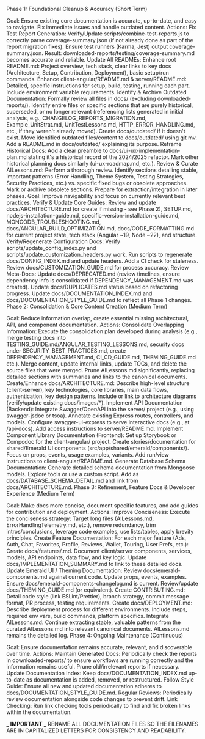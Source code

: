 Phase 1: Foundational Cleanup & Accuracy (Short Term)

Goal: Ensure existing core documentation is accurate, up-to-date, and easy to navigate. Fix immediate issues and handle outdated content.
Actions:
Fix Test Report Generation:
Verify/Update scripts/combine-test-reports.js to correctly parse coverage-summary.json (if not already done as part of the report migration fixes).
Ensure test runners (Karma, Jest) output coverage-summary.json.
Result: downloaded-reports/testing/coverage-summary.md becomes accurate and reliable.
Update All READMEs:
Enhance root README.md: Project overview, tech stack, clear links to key docs (Architecture, Setup, Contribution, Deployment), basic setup/run commands.
Enhance client-angular/README.md & server/README.md: Detailed, specific instructions for setup, build, testing, running each part. Include environment variable requirements.
Identify & Archive Outdated Documentation:
Formally review all files in docs/ (excluding downloaded-reports/).
Identify entire files or specific sections that are purely historical, superseded, or no longer relevant (referencing lists generated in initial analysis, e.g., CHANGELOG_REPORTS_MIGRATION.md, Example_UnitStrat.md, UnitTestLessons.md, HTTP_ERROR_HANDLING.md, etc., if they weren't already moved).
Create docs/outdated/ if it doesn't exist.
Move identified outdated files/content to docs/outdated/ using git mv. Add a README.md in docs/outdated/ explaining its purpose.
Reframe Historical Docs:
Add a clear preamble to docs/ui-ux-implementation-plan.md stating it's a historical record of the 2024/2025 refactor. Mark other historical planning docs similarly (ui-ux-roadmap.md, etc.).
Review & Curate AILessons.md:
Perform a thorough review. Identify sections detailing stable, important patterns (Error Handling, Theme System, Testing Strategies, Security Practices, etc.) vs. specific fixed bugs or obsolete approaches.
Mark or archive obsolete sections. Prepare for extraction/integration in later phases.
Goal: Improve navigability and focus on currently relevant best practices.
Verify & Update Core Guides:
Review and update docs/ARCHITECTURE.md (or create if missing - see Phase 2), SETUP.md, nodejs-installation-guide.md, specific-version-installation-guide.md, MONGODB_TROUBLESHOOTING.md, docs/ANGULAR_BUILD_OPTIMIZATION.md, docs/CODE_FORMATTING.md for current project state, tech stack (Angular ~19, Node ~22), and structure.
Verify/Regenerate Configuration Docs:
Verify scripts/update_config_index.py and scripts/update_customization_headers.py work.
Run scripts to regenerate docs/CONFIG_INDEX.md and update headers. Add a CI check for staleness.
Review docs/CUSTOMIZATION_GUIDE.md for process accuracy.
Review Meta-Docs:
Update docs/DEPRECATED.md (review timelines, ensure dependency info is consolidated if DEPENDENCY_MANAGEMENT.md was created).
Update docs/DUPLICATES.md status based on refactoring progress.
Update docs/DOCUMENTATION_INDEX.md and docs/DOCUMENTATION_STYLE_GUIDE.md to reflect all Phase 1 changes.
Phase 2: Consolidation & Core Content Creation (Medium Term)

Goal: Reduce information overlap, create essential missing architectural, API, and component documentation.
Actions:
Consolidate Overlapping Information:
Execute the consolidation plan developed during analysis (e.g., merge testing docs into TESTING_GUIDE.md/ANGULAR_TESTING_LESSONS.md, security docs under SECURITY_BEST_PRACTICES.md, create DEPENDENCY_MANAGEMENT.md, CI_CD_GUIDE.md, THEMING_GUIDE.md etc.).
Merge content, update internal links, update TOCs, and delete the source files that were merged.
Prune AILessons.md significantly, replacing detailed sections with summaries and links to the canonical documents.
Create/Enhance docs/ARCHITECTURE.md:
Describe high-level structure (client-server), key technologies, core libraries, main data flows, authentication, key design patterns.
Include or link to architecture diagrams (verify/update existing docs/images/\*).
Implement API Documentation (Backend):
Integrate Swagger/OpenAPI into the server/ project (e.g., using swagger-jsdoc or tsoa).
Annotate existing Express routes, controllers, and models.
Configure swagger-ui-express to serve interactive docs (e.g., at /api-docs).
Add access instructions to server/README.md.
Implement Component Library Documentation (Frontend):
Set up Storybook or Compodoc for the client-angular/ project.
Create stories/documentation for shared/Emerald UI components (src/app/shared/emerald/components/). Focus on props, events, usage examples, variants.
Add run/view instructions to client-angular/README.md.
Generate Database Schema Documentation:
Generate detailed schema documentation from Mongoose models. Explore tools or use a custom script.
Add as docs/DATABASE_SCHEMA_DETAIL.md and link from docs/ARCHITECTURE.md.
Phase 3: Refinement, Feature Docs & Developer Experience (Medium Term)

Goal: Make docs more concise, document specific features, and add guides for contribution and deployment.
Actions:
Improve Conciseness:
Execute the conciseness strategy: Target long files (AILessons.md, ErrorHandlingTelemetry.md, etc.), remove redundancy, trim intros/conclusions, leverage code examples, use lists/tables, apply brevity principles.
Create Feature Documentation:
For each major feature (Ads, Auth, Chat, Favorites, Profile, Reviews, Wallet, Touring, User Prefs, etc.): Create docs/features/<feature-name>.md.
Document client/server components, services, models, API endpoints, data flow, and key logic.
Update docs/IMPLEMENTATION_SUMMARY.md to link to these detailed docs.
Update Emerald UI / Theming Documentation:
Review docs/emerald-components.md against current code. Update props, events, examples.
Ensure docs/emerald-components-changelog.md is current.
Review/update docs/THEMING_GUIDE.md (or equivalent).
Create CONTRIBUTING.md:
Detail code style (link ESLint/Prettier), branch strategy, commit message format, PR process, testing requirements.
Create docs/DEPLOYMENT.md:
Describe deployment process for different environments. Include steps, required env vars, build commands, platform specifics.
Integrate AILessons.md:
Continue extracting stable, valuable patterns from the curated AILessons.md into relevant canonical documents. AILessons.md remains the detailed log.
Phase 4: Ongoing Maintenance (Continuous)

Goal: Ensure documentation remains accurate, relevant, and discoverable over time.
Actions:
Maintain Generated Docs:
Periodically check the reports in downloaded-reports/ to ensure workflows are running correctly and the information remains useful. Prune old/irrelevant reports if necessary.
Update Documentation Index:
Keep docs/DOCUMENTATION_INDEX.md up-to-date as documentation is added, removed, or restructured.
Follow Style Guide:
Ensure all new and updated documentation adheres to docs/DOCUMENTATION_STYLE_GUIDE.md.
Regular Reviews:
Periodically review documentation alongside code changes to prevent drift.
Link Checking:
Run link checking tools periodically to find and fix broken links within the documentation.

**_ IMPORTANT _** RENAME ALL DOCUMENTATION FILES SO THE FILENAMES ARE IN CAPITALIZED LETTERS FOR CONSISTENCY AND READABILITY.
